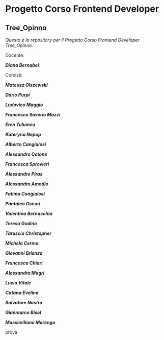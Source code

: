 # Progetto Corso Frontend Developer

## Tree_Opinno

_Questa è la repository per il Progetto Corso Frontend Developer Tree_Opinno._

Docente: 

**_Diana Bernabei_**

Corsisti:

**_Mateusz Olszewski_**

**_Dario Purpi_**

**_Ludovico Maggio_**

**_Francesco Saverio Mazzi_**

**_Eren Tulumcu_**

**_Kateryna Nepop_**

**_Alberto Cangialosi_**

**_Alessandro Cotone_**

**_Francesca Sprovieri_**

**_Alessandro Piras_**

**_Alessandro Amodio_**

**_Fatima Cangialosi_**

**_Pantaleo Oscuri_**

**_Valentina Bernacchia_**

**_Teresa Godino_**

**_Tarascio Christopher_**

**_Michela Cerma_**

**_Giovanni Brienza_**

**_Francesca Chiari_**

**_Alessandra Magri_**

**_Lucia Vitale_**

**_Catana Evelina_**

**_Salvatore Nastro_**

**_Gianmarco Bisol_**

**_Massimiliano Marengo_**


prova